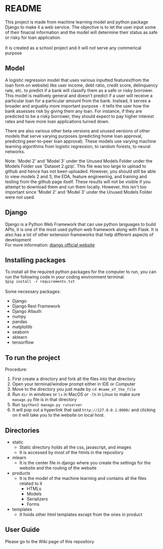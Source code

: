 # README
This project is made from machine learning model and python package Django to make it a web service. The objective is to let the user input some of their finacial information and the model will determine their status as safe or risky for loan application.<br><br>
It is created as a school project and it will not serve any commerical purpose

## Model
A logistic regression model that uses various inputted features(from the loan form on website) like user income, debt ratio, credit score, delinquency rate, etc. to predict if a bank will classify them as a safe or risky borrower. This model is realtively general and doesn't predict if a user will receive a particular loan for a particular amount from the bank. Instead, it serves a broader and arguably more important purpose - it tells the user how the bank assesses risk by giving them any loan. For instance, if they are predicted to be a risky borrower, they should expect to pay higher interest rates and have more loan applications turned down.

There are also various other beta versions and unused versions of other models that serve varying purposes (predicting home loan approval, predicting peer-to-peer loan approval). These models use varying machine learning algorithms from logistic regression, to random forests, to neural networks. 

Note: 'Model 2' and 'Model 3' under the Unused Models Folder under the Models Folder use 'Dataset 2.gzip'. This file was too large to upload to github and hence has not been uploaded. However, you should still be able to view models 2 and 3, the EDA, feature engineering, and training and testing from the github page itself. These results will not be visible if you attempt to download them and run them locally. However, this isn't too important since 'Model 2' and 'Model 3' under the Unused Models Folder were not used.

## Django
Django is a Python Web Framework that can use python languages to build APIs, it is one of the most used python web framework along with Flask. It is also has a lot of other extension frameworks that help different aspects of development<br>
For more information: [django official website](https://www.djangoproject.com/)

## Installing packages
To install all the required python packages for the computer to run, you can run the following code in your coding environment terminal.<br>
`$pip install -r requirements.txt`
<br><br>
Some necessary packages:
- Django
- Django Rest Framework
- Django Allauth
- numpy
- pandas
- matplotlib
- seaborn
- sklearn
- tensorflow

## To run the project
Procedure:
1. First create a directory and fork all the files into that directory
2. Open your terminal/window prompt either in IDE or Computer
3. Move to the directory you just made by `cd #name_of_the_file`
4. Run ```dir``` in windows or ```ls``` in MacOS or ```-lh``` in Linux to make sure `manage.py` file is in that directory
5. Run `$python3 manage.py runserver`
6. It will pop out a hyperlink that said `http://127.0.0.1:8000/` and clicking on it will take you to the website on local host.

## Directories
- static
  - Static directory holds all the css, javascript, and images
  - It is accessed by most of the htmls in the repository
- mlearn
  - It is the center file in django where you create the settings for the website and the routing of the website
- products
  - It is the model of the machine learning and contains all the files related to it
    - HTMLs
    - Models
    - Serializers
    - Forms
- templates
  - It holds other html templates except from the ones in product
 
 ## User Guide
 Please go to the Wiki page of this repository
